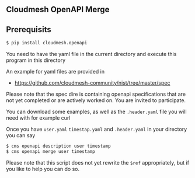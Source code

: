 ## Cloudmesh OpenAPI Merge



## Prerequisits

```bash
$ pip install cloudmesh.openapi
```


You need to have the yaml file in the current directory and execute
this program in this directory

An example for yaml files are provided in 

* <https://github.com/cloudmesh-community/nist/tree/master/spec>

Please note that the spec dire is containing openapi specifications
that are not yet completed or are actively worked on. You are invited
to participate.

You can download some examples, as well as the `.header.yaml` file you
will need with for example curl

Once you have `user.yaml` `timestap.yaml` and `.header.yaml` in your
directory you can say

```bash
$ cms openapi description user timestamp
$ cms openapi merge user timestamp
```

Please note that this script does not yet rewrite the `$ref`
appropriately, but if you like to help you can do so.
